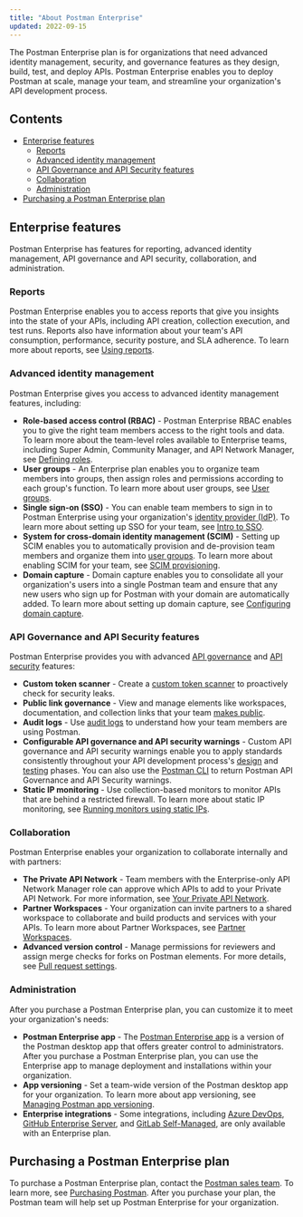 ```yaml
---
title: "About Postman Enterprise"
updated: 2022-09-15
---
```


The Postman Enterprise plan is for organizations that need advanced identity management, security, and governance features as they design, build, test, and deploy APIs. Postman Enterprise enables you to deploy Postman at scale, manage your team, and streamline your organization's API development process.

## Contents

* [Enterprise features](#enterprise-features)
    * [Reports](#reports)
    * [Advanced identity management](#advanced-identity-management)
    * [API Governance and API Security features](#api-governance-and-api-security-features)
    * [Collaboration](#collaboration)
    * [Administration](#administration)
* [Purchasing a Postman Enterprise plan](#purchasing-a-postman-enterprise-plan)

## Enterprise features

Postman Enterprise has features for reporting, advanced identity management, API governance and API security, collaboration, and administration.

### Reports

Postman Enterprise enables you to access reports that give you insights into the state of your APIs, including API creation, collection execution, and test runs. Reports also have information about your team's API consumption, performance, security posture, and SLA adherence. To learn more about reports, see [Using reports](/docs/reports/reports-overview/).

### Advanced identity management

Postman Enterprise gives you access to advanced identity management features, including:

* **Role-based access control (RBAC)** - Postman Enterprise RBAC enables you to give the right team members access to the right tools and data. To learn more about the team-level roles available to Enterprise teams, including Super Admin, Community Manager, and API Network Manager, see [Defining roles](/docs/collaborating-in-postman/roles-and-permissions/#team-roles).
* **User groups** - An Enterprise plan enables you to organize team members into groups, then assign roles and permissions according to each group's function. To learn more about user groups, see [User groups](/docs/collaborating-in-postman/user-groups/).
* **Single sign-on (SSO)** - You can enable team members to sign in to Postman Enterprise using your organization's [identity provider (IdP)](/docs/administration/sso/intro-sso/#identity-providers-supported). To learn more about setting up SSO for your team, see [Intro to SSO](/docs/administration/sso/intro-sso/).
* **System for cross-domain identity management (SCIM)** - Setting up SCIM enables you to automatically provision and de-provision team members and organize them into [user groups](/docs/collaborating-in-postman/user-groups/). To learn more about enabling SCIM for your team, see [SCIM provisioning](/docs/administration/scim-provisioning/scim-provisioning-overview/).
* **Domain capture** - Domain capture enables you to consolidate all your organization's users into a single Postman team and ensure that any new users who sign up for Postman with your domain are automatically added. To learn more about setting up domain capture, see [Configuring domain capture](/docs/administration/managing-your-team/configuring-domain-capture/).

### API Governance and API Security features

Postman Enterprise provides you with advanced [API governance](https://www.postman.com/api-platform/api-governance/) and [API security](https://www.postman.com/api-platform/api-security/) features:

* **Custom token scanner** - Create a [custom token scanner](/docs/administration/token-scanner/#custom-alerts) to proactively check for security leaks.
* **Public link governance** - View and manage elements like workspaces, documentation, and collection links that your team [makes public](/docs/collaborating-in-postman/manage-public-elements/).
* **Audit logs** - Use [audit logs](/docs/administration/audit-logs/) to understand how your team members are using Postman.
* **Configurable API governance and API security warnings** - Custom API governance and API security warnings enable you to apply standards consistently throughout your API development process's [design](/docs/api-governance/api-definition/api-definition-warnings/) and [testing](/docs/api-governance/api-testing/api-testing-warnings/) phases. You can also use the [Postman CLI](/docs/postman-cli/postman-cli-overview/) to return Postman API Governance and API Security warnings.
* **Static IP monitoring** - Use collection-based monitors to monitor APIs that are behind a restricted firewall. To learn more about static IP monitoring, see [Running monitors using static IPs](/docs/monitoring-your-api/using-static-IPs-to-monitor/).

### Collaboration

Postman Enterprise enables your organization to collaborate internally and with partners:

* **The Private API Network** - Team members with the Enterprise-only API Network Manager role can approve which APIs to add to your Private API Network. For more information, see [Your Private API Network](/docs/collaborating-in-postman/adding-private-network/).
* **Partner Workspaces** - Your organization can invite partners to a shared workspace to collaborate and build products and services with your APIs. To learn more about Partner Workspaces, see [Partner Workspaces](/docs/collaborating-in-postman/using-workspaces/partner-workspaces/).
* **Advanced version control** - Manage permissions for reviewers and assign merge checks for forks on Postman elements. For more details, see [Pull request settings](/docs/collaborating-in-postman/using-version-control/creating-pull-requests/#pull-request-settings).

### Administration

After you purchase a Postman Enterprise plan, you can customize it to meet your organization's needs:

* **Postman Enterprise app** - The [Postman Enterprise app](/docs/administration/managing-enterprise-deployment/) is a version of the Postman desktop app that offers greater control to administrators. After you purchase a Postman Enterprise plan, you can use the Enterprise app to manage deployment and installations within your organization.
* **App versioning** - Set a team-wide version of the Postman desktop app for your organization. To learn more about app versioning, see [Managing Postman app versioning](/docs/administration/managing-enterprise-deployment/#managing-postman-app-versioning).
* **Enterprise integrations** - Some integrations, including [Azure DevOps](/docs/integrations/available-integrations/azure-devops/), [GitHub Enterprise Server](/docs/integrations/available-integrations/github/), and [GitLab Self-Managed](/docs/integrations/available-integrations/gitlab/), are only available with an Enterprise plan.

## Purchasing a Postman Enterprise plan

To purchase a Postman Enterprise plan, contact the [Postman sales team](https://www.postman.com/company/contact-sales/). To learn more, see [Purchasing Postman](/docs/administration/buying/). After you purchase your plan, the Postman team will help set up Postman Enterprise for your organization.
